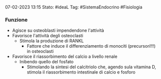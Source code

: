 07-02-2023 13:15
Stato: #ideaL 
Tag: #SistemaEndocrino #Fisiologia 

### Funzione
- Agisce su osteoblasti impendendone l'attività
- Favorisce l'attività degli osteoclasti
    - Stimola la produzione di RANKL
        - Fattore che induce il differenziamento di monociti (precursori!!!) in osteoclasti
- Favorisce il riassorbimento del calcio a livello renale
    - Inibendo quello del fosfato
        - Stimolando la sintesi del calcitriolo che, agendo sula vitamina D, stimola il riassorbimento intestinale di calcio e fosforo